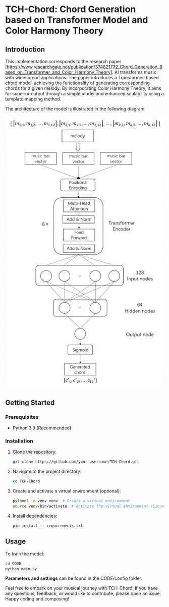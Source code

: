 # TCH-Chord: Chord Generation based on Transformer Model and Color Harmony Theory

## Introduction

This implementation corresponds to the research paper [https://www.researchgate.net/publication/374821772_Chord_Generation_Based_on_Transformer_and_Color_Harmony_Theory]. AI transforms music with widespread applications. The paper introduces a Transformer-based chord model, achieving the functionality of generating corresponding chords for a given melody. By incorporating Color Harmony Theory, it aims for superior output through a simple model and enhanced scalability using a template mapping method.

The architecture of the model is illustrated in the following diagram:

![Model](./img/model_img.png)

## Getting Started

### Prerequisites

- Python 3.9 (Recommended)

### Installation

1. Clone the repository:

    ```bash
    git clone https://github.com/your-username/TCH-Chord.git
    ```

2. Navigate to the project directory:

    ```bash
    cd TCH-Chord
    ```

3. Create and activate a virtual environment (optional):

    ```bash
    python3 -m venv venv  # Create a virtual environment
    source venv/bin/activate  # Activate the virtual environment (Linux or macOS)
    ```

4. Install dependencies:

    ```bash
    pip install -r requirements.txt
    ```

## Usage

To train the model:

```bash
cd CODE
python main.py
```

**Parameters and settings** can be found in the CODE/config folder.

Feel free to embark on your musical journey with TCH-Chord! If you have any questions, feedback, or would like to contribute, please open an issue. Happy coding and composing!